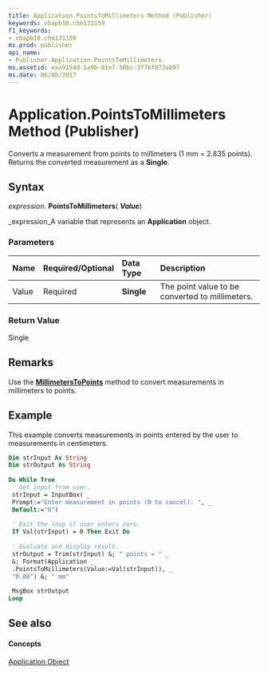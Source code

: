 ```yaml
---
title: Application.PointsToMillimeters Method (Publisher)
keywords: vbapb10.chm131159
f1_keywords:
- vbapb10.chm131159
ms.prod: publisher
api_name:
- Publisher.Application.PointsToMillimeters
ms.assetid: eaa9154d-1a9b-81e7-58bc-3f7bf873ab97
ms.date: 06/08/2017
---
```



# Application.PointsToMillimeters Method (Publisher)

Converts a measurement from points to millimeters (1 mm = 2.835 points). Returns the converted measurement as a  **Single**.


## Syntax

 _expression_. **PointsToMillimeters**( **_Value_**)

 _expression_A variable that represents an  **Application** object.


### Parameters



|**Name**|**Required/Optional**|**Data Type**|**Description**|
|:-----|:-----|:-----|:-----|
|Value|Required| **Single**|The point value to be converted to millimeters.|

### Return Value

Single


## Remarks

Use the  **[MillimetersToPoints](Publisher.Application.MillimetersToPoints.md)** method to convert measurements in millimeters to points.


## Example

This example converts measurements in points entered by the user to measurements in centimeters.


```vb
Dim strInput As String 
Dim strOutput As String 
 
Do While True 
 ' Get input from user. 
 strInput = InputBox( _ 
 Prompt:="Enter measurement in points (0 to cancel): ", _ 
 Default:="0") 
 
 ' Exit the loop if user enters zero. 
 If Val(strInput) = 0 Then Exit Do 
 
 ' Evaluate and display result. 
 strOutput = Trim(strInput) &; " points = " _ 
 &; Format(Application _ 
 .PointsToMillimeters(Value:=Val(strInput)), _ 
 "0.00") &; " mm" 
 
 MsgBox strOutput 
Loop 

```


## See also


#### Concepts


 [Application Object](Publisher.Application.md)

